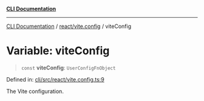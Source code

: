[**CLI Documentation**](../../../README.md)

***

[CLI Documentation](../../../README.md) / [react/vite.config](../README.md) / viteConfig

# Variable: viteConfig

> `const` **viteConfig**: `UserConfigFnObject`

Defined in: [cli/src/react/vite.config.ts:9](https://github.com/stonemjs/cli/blob/83156d7f07cad6e0545ad29ba32878fdd248ede2/src/react/vite.config.ts#L9)

The Vite configuration.
